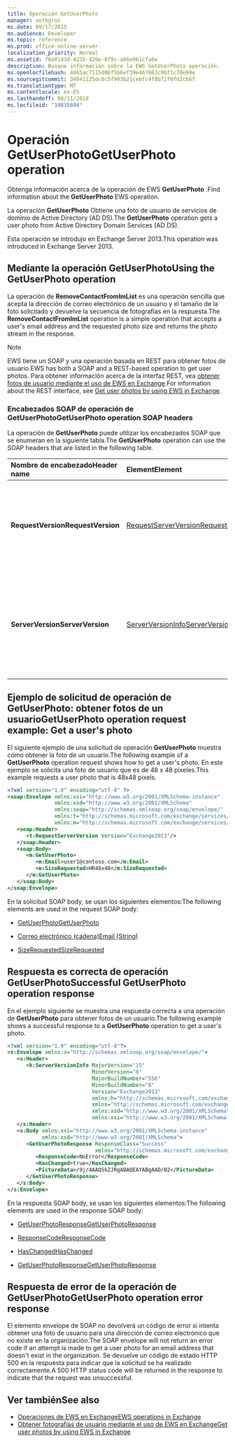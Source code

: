 ```yaml
---
title: Operación GetUserPhoto
manager: sethgros
ms.date: 09/17/2015
ms.audience: Developer
ms.topic: reference
ms.prod: office-online-server
localization_priority: Normal
ms.assetid: f6e8143d-4235-428e-8f9c-ab6e9b1cfa6e
description: Busque información sobre la EWS GetUserPhoto operación.
ms.openlocfilehash: 4465ac7115d96f5b6ef39e467663c9bf1c70e99e
ms.sourcegitcommit: 34041125dc8c5f993b21cebfc4f8b72f0fd2cb6f
ms.translationtype: MT
ms.contentlocale: es-ES
ms.lasthandoff: 06/11/2018
ms.locfileid: "19835694"
---
```

# <a name="getuserphoto-operation"></a><span data-ttu-id="ce2f0-103">Operación GetUserPhoto</span><span class="sxs-lookup"><span data-stu-id="ce2f0-103">GetUserPhoto operation</span></span>

<span data-ttu-id="ce2f0-104">Obtenga información acerca de la operación de EWS **GetUserPhoto** .</span><span class="sxs-lookup"><span data-stu-id="ce2f0-104">Find information about the **GetUserPhoto** EWS operation.</span></span> 
  
<span data-ttu-id="ce2f0-105">La operación **GetUserPhoto** Obtiene una foto de usuario de servicios de dominio de Active Directory (AD DS).</span><span class="sxs-lookup"><span data-stu-id="ce2f0-105">The **GetUserPhoto** operation gets a user photo from Active Directory Domain Services (AD DS).</span></span> 
  
<span data-ttu-id="ce2f0-106">Esta operación se introdujo en Exchange Server 2013.</span><span class="sxs-lookup"><span data-stu-id="ce2f0-106">This operation was introduced in Exchange Server 2013.</span></span>
  
## <a name="using-the-getuserphoto-operation"></a><span data-ttu-id="ce2f0-107">Mediante la operación GetUserPhoto</span><span class="sxs-lookup"><span data-stu-id="ce2f0-107">Using the GetUserPhoto operation</span></span>

<span data-ttu-id="ce2f0-108">La operación de **RemoveContactFromImList** es una operación sencilla que acepta la dirección de correo electrónico de un usuario y el tamaño de la foto solicitado y devuelve la secuencia de fotografías en la respuesta.</span><span class="sxs-lookup"><span data-stu-id="ce2f0-108">The **RemoveContactFromImList** operation is a simple operation that accepts a user's email address and the requested photo size and returns the photo stream in the response.</span></span> 
  
> [!NOTE]
> <span data-ttu-id="ce2f0-109">EWS tiene un SOAP y una operación basada en REST para obtener fotos de usuario.</span><span class="sxs-lookup"><span data-stu-id="ce2f0-109">EWS has both a SOAP and a REST-based operation to get user photos.</span></span> <span data-ttu-id="ce2f0-110">Para obtener información acerca de la interfaz REST, vea [obtener fotos de usuario mediante el uso de EWS en Exchange](http://msdn.microsoft.com/library/f86d1099-1f57-47dc-abf2-4d5ae4e900a9%28Office.15%29.aspx).</span><span class="sxs-lookup"><span data-stu-id="ce2f0-110">For information about the REST interface, see [Get user photos by using EWS in Exchange](http://msdn.microsoft.com/library/f86d1099-1f57-47dc-abf2-4d5ae4e900a9%28Office.15%29.aspx).</span></span> 
  
### <a name="getuserphoto-operation-soap-headers"></a><span data-ttu-id="ce2f0-111">Encabezados SOAP de operación de GetUserPhoto</span><span class="sxs-lookup"><span data-stu-id="ce2f0-111">GetUserPhoto operation SOAP headers</span></span>

<span data-ttu-id="ce2f0-112">La operación de **GetUserPhoto** puede utilizar los encabezados SOAP que se enumeran en la siguiente tabla.</span><span class="sxs-lookup"><span data-stu-id="ce2f0-112">The **GetUserPhoto** operation can use the SOAP headers that are listed in the following table.</span></span> 
  
|<span data-ttu-id="ce2f0-113">**Nombre de encabezado**</span><span class="sxs-lookup"><span data-stu-id="ce2f0-113">**Header name**</span></span>|<span data-ttu-id="ce2f0-114">**Element**</span><span class="sxs-lookup"><span data-stu-id="ce2f0-114">**Element**</span></span>|<span data-ttu-id="ce2f0-115">**Descripción**</span><span class="sxs-lookup"><span data-stu-id="ce2f0-115">**Description**</span></span>|
|:-----|:-----|:-----|
|<span data-ttu-id="ce2f0-116">**RequestVersion**</span><span class="sxs-lookup"><span data-stu-id="ce2f0-116">**RequestVersion**</span></span> <br/> |[<span data-ttu-id="ce2f0-117">RequestServerVersion</span><span class="sxs-lookup"><span data-stu-id="ce2f0-117">RequestServerVersion</span></span>](requestserverversion.md) <br/> |<span data-ttu-id="ce2f0-118">Identifica la versión del esquema para la solicitud de la operación.</span><span class="sxs-lookup"><span data-stu-id="ce2f0-118">Identifies the schema version for the operation request.</span></span> <span data-ttu-id="ce2f0-119">Este encabezado es aplicable a una solicitud.</span><span class="sxs-lookup"><span data-stu-id="ce2f0-119">This header is applicable to a request.</span></span>  <br/> |
|<span data-ttu-id="ce2f0-120">**ServerVersion**</span><span class="sxs-lookup"><span data-stu-id="ce2f0-120">**ServerVersion**</span></span> <br/> |[<span data-ttu-id="ce2f0-121">ServerVersionInfo</span><span class="sxs-lookup"><span data-stu-id="ce2f0-121">ServerVersionInfo</span></span>](serverversioninfo.md) <br/> |<span data-ttu-id="ce2f0-122">Identifica la versión del servidor que ha respondido a la solicitud.</span><span class="sxs-lookup"><span data-stu-id="ce2f0-122">Identifies the version of the server that responded to the request.</span></span> <span data-ttu-id="ce2f0-123">Este encabezado es aplicable a una respuesta.</span><span class="sxs-lookup"><span data-stu-id="ce2f0-123">This header is applicable to a response.</span></span>  <br/> |
   
## <a name="getuserphoto-operation-request-example-get-a-users-photo"></a><span data-ttu-id="ce2f0-124">Ejemplo de solicitud de operación de GetUserPhoto: obtener fotos de un usuario</span><span class="sxs-lookup"><span data-stu-id="ce2f0-124">GetUserPhoto operation request example: Get a user's photo</span></span>

<span data-ttu-id="ce2f0-125">El siguiente ejemplo de una solicitud de operación **GetUserPhoto** muestra cómo obtener la foto de un usuario.</span><span class="sxs-lookup"><span data-stu-id="ce2f0-125">The following example of a **GetUserPhoto** operation request shows how to get a user's photo.</span></span> <span data-ttu-id="ce2f0-126">En este ejemplo se solicita una foto de usuario que es de 48 x 48 píxeles.</span><span class="sxs-lookup"><span data-stu-id="ce2f0-126">This example requests a user photo that is 48x48 pixels.</span></span> 
  
```XML
<?xml version="1.0" encoding="utf-8" ?>
<soap:Envelope xmlns:xsi="http://www.w3.org/2001/XMLSchema-instance"
               xmlns:xsd="http://www.w3.org/2001/XMLSchema"
               xmlns:soap="http://schemas.xmlsoap.org/soap/envelope/"
               xmlns:t="http://schemas.microsoft.com/exchange/services/2006/types"
               xmlns:m="http://schemas.microsoft.com/exchange/services/2006/messages">
   <soap:Header>
      <t:RequestServerVersion Version="Exchange2013"/>
   </soap:Header>
   <soap:Body>
      <m:GetUserPhoto>
         <m:Email>user1@contoso.com</m:Email>
         <m:SizeRequested>HR48x48</m:SizeRequested>
      </m:GetUserPhoto>
   </soap:Body>
</soap:Envelope>
```

<span data-ttu-id="ce2f0-127">En la solicitud SOAP body, se usan los siguientes elementos:</span><span class="sxs-lookup"><span data-stu-id="ce2f0-127">The following elements are used in the request SOAP body:</span></span>
  
- [<span data-ttu-id="ce2f0-128">GetUserPhoto</span><span class="sxs-lookup"><span data-stu-id="ce2f0-128">GetUserPhoto</span></span>](getuserphoto.md)
    
- [<span data-ttu-id="ce2f0-129">Correo electrónico (cadena)</span><span class="sxs-lookup"><span data-stu-id="ce2f0-129">Email (String)</span></span>](email-string.md)
    
- [<span data-ttu-id="ce2f0-130">SizeRequested</span><span class="sxs-lookup"><span data-stu-id="ce2f0-130">SizeRequested</span></span>](sizerequested.md)
    
## <a name="successful-getuserphoto-operation-response"></a><span data-ttu-id="ce2f0-131">Respuesta es correcta de operación GetUserPhoto</span><span class="sxs-lookup"><span data-stu-id="ce2f0-131">Successful GetUserPhoto operation response</span></span>

<span data-ttu-id="ce2f0-132">En el ejemplo siguiente se muestra una respuesta correcta a una operación de **GetUserPhoto** para obtener fotos de un usuario.</span><span class="sxs-lookup"><span data-stu-id="ce2f0-132">The following example shows a successful response to a **GetUserPhoto** operation to get a user's photo.</span></span> 
  
```XML
<?xml version="1.0" encoding="utf-8"?>
<s:Envelope xmlns:s="http://schemas.xmlsoap.org/soap/envelope/">
   <s:Header>
      <h:ServerVersionInfo MajorVersion="15" 
                           MinorVersion="0" 
                           MajorBuildNumber="556" 
                           MinorBuildNumber="8" 
                           Version="Exchange2013" 
                           xmlns:h="http://schemas.microsoft.com/exchange/services/2006/types" 
                           xmlns="http://schemas.microsoft.com/exchange/services/2006/types" 
                           xmlns:xsd="http://www.w3.org/2001/XMLSchema" 
                           xmlns:xsi="http://www.w3.org/2001/XMLSchema-instance"/>
   </s:Header>
   <s:Body xmlns:xsi="http://www.w3.org/2001/XMLSchema-instance" 
           xmlns:xsd="http://www.w3.org/2001/XMLSchema">
      <GetUserPhotoResponse ResponseClass="Success" 
                            xmlns="http://schemas.microsoft.com/exchange/services/2006/messages">
         <ResponseCode>NoError</ResponseCode>
         <HasChanged>true</HasChanged>
         <PictureData>/9j/4AAQSkZJRgABAQEAYABgAAD/02</PictureData>
      </GetUserPhotoResponse>
   </s:Body>
</s:Envelope>

```

<span data-ttu-id="ce2f0-133">En la respuesta SOAP body, se usan los siguientes elementos:</span><span class="sxs-lookup"><span data-stu-id="ce2f0-133">The following elements are used in the response SOAP body:</span></span>
  
- [<span data-ttu-id="ce2f0-134">GetUserPhotoResponse</span><span class="sxs-lookup"><span data-stu-id="ce2f0-134">GetUserPhotoResponse</span></span>](getuserphotoresponse.md)
    
- [<span data-ttu-id="ce2f0-135">ResponseCode</span><span class="sxs-lookup"><span data-stu-id="ce2f0-135">ResponseCode</span></span>](responsecode.md)
    
- [<span data-ttu-id="ce2f0-136">HasChanged</span><span class="sxs-lookup"><span data-stu-id="ce2f0-136">HasChanged</span></span>](haschanged.md)
    
- [<span data-ttu-id="ce2f0-137">GetUserPhotoResponse</span><span class="sxs-lookup"><span data-stu-id="ce2f0-137">GetUserPhotoResponse</span></span>](getuserphotoresponse.md)
    
## <a name="getuserphoto-operation-error-response"></a><span data-ttu-id="ce2f0-138">Respuesta de error de la operación de GetUserPhoto</span><span class="sxs-lookup"><span data-stu-id="ce2f0-138">GetUserPhoto operation error response</span></span>

<span data-ttu-id="ce2f0-139">El elemento envelope de SOAP no devolverá un código de error si intenta obtener una foto de usuario para una dirección de correo electrónico que no existe en la organización.</span><span class="sxs-lookup"><span data-stu-id="ce2f0-139">The SOAP envelope will not return an error code if an attempt is made to get a user photo for an email address that doesn't exist in the organization.</span></span> <span data-ttu-id="ce2f0-140">Se devuelve un código de estado HTTP 500 en la respuesta para indicar que la solicitud se ha realizado correctamente.</span><span class="sxs-lookup"><span data-stu-id="ce2f0-140">A 500 HTTP status code will be returned in the response to indicate that the request was unsuccessful.</span></span> 
  
## <a name="see-also"></a><span data-ttu-id="ce2f0-141">Ver también</span><span class="sxs-lookup"><span data-stu-id="ce2f0-141">See also</span></span>

- [<span data-ttu-id="ce2f0-142">Operaciones de EWS en Exchange</span><span class="sxs-lookup"><span data-stu-id="ce2f0-142">EWS operations in Exchange</span></span>](ews-operations-in-exchange.md)   
- [<span data-ttu-id="ce2f0-143">Obtener fotografías de usuario mediante el uso de EWS en Exchange</span><span class="sxs-lookup"><span data-stu-id="ce2f0-143">Get user photos by using EWS in Exchange</span></span>](http://msdn.microsoft.com/library/f86d1099-1f57-47dc-abf2-4d5ae4e900a9%28Office.15%29.aspx)
    

